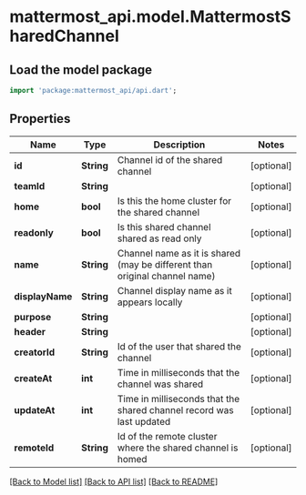 # mattermost_api.model.MattermostSharedChannel

## Load the model package
```dart
import 'package:mattermost_api/api.dart';
```

## Properties
Name | Type | Description | Notes
------------ | ------------- | ------------- | -------------
**id** | **String** | Channel id of the shared channel | [optional] 
**teamId** | **String** |  | [optional] 
**home** | **bool** | Is this the home cluster for the shared channel | [optional] 
**readonly** | **bool** | Is this shared channel shared as read only | [optional] 
**name** | **String** | Channel name as it is shared (may be different than original channel name) | [optional] 
**displayName** | **String** | Channel display name as it appears locally | [optional] 
**purpose** | **String** |  | [optional] 
**header** | **String** |  | [optional] 
**creatorId** | **String** | Id of the user that shared the channel | [optional] 
**createAt** | **int** | Time in milliseconds that the channel was shared | [optional] 
**updateAt** | **int** | Time in milliseconds that the shared channel record was last updated | [optional] 
**remoteId** | **String** | Id of the remote cluster where the shared channel is homed | [optional] 

[[Back to Model list]](../README.md#documentation-for-models) [[Back to API list]](../README.md#documentation-for-api-endpoints) [[Back to README]](../README.md)


